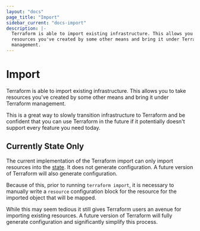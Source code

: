 ```yaml
---
layout: "docs"
page_title: "Import"
sidebar_current: "docs-import"
description: |-
  Terraform is able to import existing infrastructure. This allows you take
  resources you've created by some other means and bring it under Terraform
  management.
---
```


# Import

Terraform is able to import existing infrastructure. This allows you to take
resources you've created by some other means and bring it under Terraform
management.

This is a great way to slowly transition infrastructure to Terraform and
be confident that you can use Terraform in the future if it
potentially doesn't support every feature you need today.

## Currently State Only

The current implementation of the Terraform import can only import resources
into the [state](/docs/state). It does not generate configuration. A future
version of Terraform will also generate configuration.

Because of this, prior to running `terraform import`, it is necessary to manually write a `resource` configuration block for the resource for the imported object that will be mapped.

While this may seem tedious it still gives Terraform users an avenue for
importing existing resources. A future version of Terraform will fully generate
configuration and significantly simplify this process.
